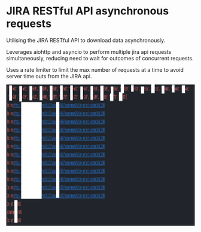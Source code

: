 # JIRA RESTful API asynchronous requests

Utilising the JIRA RESTful API to download data asynchronously. 

Leverages aiohttp and asyncio to perform multiple jira api requests simultaneously, reducing need to wait for outcomes of concurrent requests.

Uses a rate limiter to limit the max number of requests at a time to avoid server time outs from the JIRA api.

<img src="image.png" width="1779" height="378"  alt=""/>